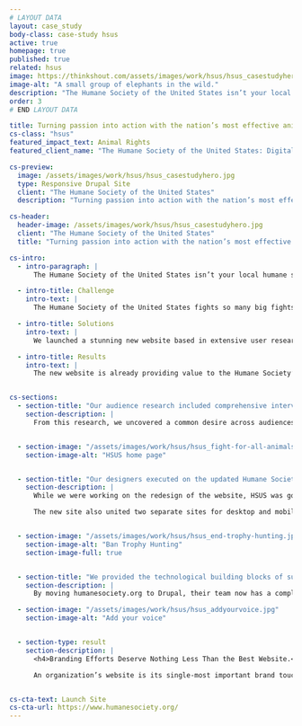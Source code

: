 ```yaml
---
# LAYOUT DATA
layout: case_study
body-class: case-study hsus
active: true
homepage: true
published: true
related: hsus
image: https://thinkshout.com/assets/images/work/hsus/hsus_casestudyhero.jpg
image-alt: "A small group of elephants in the wild."
description: "The Humane Society of the United States isn’t your local humane society or pet adoption center. Their mission is to end all forms of animal cruelty. From puppy mills to animal testing, and from trophy hunting to horse slaughter, they take on powerful forces like multibillion dollar industries and systemic governmental policies to bring about a more humane society for us all."
order: 3
# END LAYOUT DATA

title: Turning passion into action with the nation’s most effective animal protection organization.
cs-class: "hsus"
featured_impact_text: Animal Rights
featured_client_name: "The Humane Society of the United States: Digital Advocacy & User Journeys"

cs-preview:
  image: /assets/images/work/hsus/hsus_casestudyhero.jpg
  type: Responsive Drupal Site
  client: "The Humane Society of the United States"
  description: "Turning passion into action with the nation’s most effective animal protection organization."

cs-header:
  header-image: /assets/images/work/hsus/hsus_casestudyhero.jpg
  client: "The Humane Society of the United States"
  title: "Turning passion into action with the nation’s most effective animal protection organization."

cs-intro:
  - intro-paragraph: |
      The Humane Society of the United States isn’t your local humane society or pet adoption center. Their mission is to end all forms of animal cruelty. From puppy mills to animal testing, and from trophy hunting to horse slaughter, they take on powerful forces like multibillion dollar industries and systemic governmental policies to bring about a more humane society for us all.

  - intro-title: Challenge
    intro-text: |
      The Humane Society of the United States fights so many big fights spanning across issue areas and all 50 states. With such important but complex work, people were struggling to connect with the mission, and the website was suffering from content overload.

  - intro-title: Solutions
    intro-text: |
      We launched a stunning new website based in extensive user research that brought their new brand direction to life, streamlined and focused the content, and gave the Humane Society their first truly custom site complete with features and functionality tailored to meet their big goals.

  - intro-title: Results
    intro-text: |
      The new website is already providing value to the Humane Society’s rebranding efforts. As the organization’s single-most important brand touchpoint, it is clear that visitors are better understanding the mission, engaging with their work at a new level, and looking more into how to get involved.


cs-sections:
  - section-title: "Our audience research included comprehensive interviews and surveys of thousands of stakeholders — internal and external, current and lapsed."
    section-description: |
      From this research, we uncovered a common desire across audiences to be invited into the larger story of the Humane Society of the United States (HSUS). People wanted a richer understanding of their daily work and the impact of that work. But they weren’t finding the stories they wanted; they were buried amid outdated or unrelated content. To address this, we capitalized on the organization’s decision to emphasize their “big fights.” We outlined a strategy that brought every site visit to within a single click of action, so that no matter whether a visitor came from search, email, or banner ad, they would have an immediate way to understand the work of HSUS, and join the fight to end animal cruelty.


  - section-image: "/assets/images/work/hsus/hsus_fight-for-all-animals.jpg"
    section-image-alt: "HSUS home page"


  - section-title: "Our designers executed on the updated Humane Society of the United States brand — and did it mobile-first."
    section-description: |
      While we were working on the redesign of the website, HSUS was going through a comprehensive rebranding that required a bold new design. We introduced powerful visual storytelling tools from videos and photos to strategic uses of typography and color.

      The new site also united two separate sites for desktop and mobile as one fully-responsive site. The old mobile site was outdated in mobile-first technology, and caused problems with site maintenance and performance reporting. Content on the new humanesociety.org was designed for mobile interaction from the ground up. We focused on defining clear goals for every interface, and designing user experiences that encouraged and fostered deeper user engagement into and across the site.


  - section-image: "/assets/images/work/hsus/hsus_end-trophy-hunting.jpg"
    section-image-alt: "Ban Trophy Hunting"
    section-image-full: true


  - section-title: "We provided the technological building blocks of success, from better back-end controls to innovative front-end features."
    section-description: |
      By moving humanesociety.org to Drupal, their team now has a completely custom website for the first time in recent memory, with features and controls that allow them to make visiting the new website a totally on-brand, unique, and compelling experience. For example, in order to showcase their Big Fights in a meaningful way, we implemented cinemagraphs on those key pages — animated images that bring the animal to life right in front of your eyes. We also built exciting new popup functionality that slides in to the user’s view and then repeats further down the page, all completely customizable on a page-by-page basis.

  - section-image: "/assets/images/work/hsus/hsus_addyourvoice.jpg"
    section-image-alt: "Add your voice"


  - section-type: result
    section-description: |
      <h4>Branding Efforts Deserve Nothing Less Than the Best Website.</h4>

      An organization’s website is its single-most important brand touchpoint. When a brand is refreshed or redesigned, a website can make or break the realization of that new brand. We are committed to aligning every website strategy to our clients’ brand strategy. For HSUS, we figured out how to take a beautiful brand concept and design a cohesive digital execution. In strategy and technical functionality, we identified and built the structures needed for that brand to thrive. In these critical first months, the brand has been received with great excitement. We know that will only continue to increase as it is adopted by more established and new audiences.


cs-cta-text: Launch Site
cs-cta-url: https://www.humanesociety.org/
---
```

